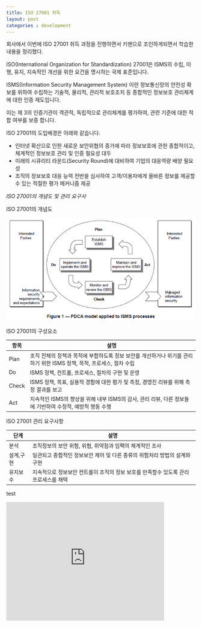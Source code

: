 ```yaml
---
title: ISO 27001 취득
layout: post
categories : development
---
```


회사에서 이번에 ISO 27001 취득 과정을 진행하면서 키맨으로 조인하게되면서 학습한 내용을 정리했다.

ISO(International Organization for Standardization) 27001은 ISMS의 수립, 이행, 유지, 지속적인 개선을 위한 요건을 명시하는 국제 표준입니다.

ISMS(Information Security Management System) 이란 정보통신망의 안전성 확보를 위하여 수립하는 기술적, 물리적, 관리적 보호조치 등 종합적인 정보보호 관리체계에 대한 인증 제도입니다.

이는 제 3의 인증기관이 객관적, 독립적으로 관리체계를 평가하여, 관련 기준에 대한 적합 여부를 보증 합니다.

ISO 27001의 도입배경은 아래와 같습니다.

- 인터넷 확산으로 인한 새로운 보안위협의 증가에 따라 정보보호에 관한 종합적이고, 체계적인 정보보호 관리 및 인증 필요성 대두
- 미래의 시큐리티 라운드(Security Round)에 대비하여 기업의 대응역량 배양 필요성
- 조직의 정보보호 대응 능력 전반을 심사하여 고객/이용자에게 올바른 정보를 제공할 수 있는 적절한 평가 메커니즘 제공

*ISO 27001의 개념도 및 관리 요구사*

ISO 27001의 개념도

![process](/assets/images/posts/iso-27001/process.png)

ISO 27001의 구성요소

| 항목  | 설명                                                                                                                  |
|-------|-----------------------------------------------------------------------------------------------------------------------|
| Plan  | 조직 전체의 정책과 목적에 부합하도록 정보 보안를 개선하거나 위기를 관리하기 위한 ISMS 정책, 목적, 프로세스, 절차 수립 |
| Do    | ISMS 정책, 컨트롤, 프로세스, 절차의 구현 및 운영                                                                      |
| Check | ISMS 정책, 목표, 실용적 경험에 대한 평가 및 측정, 경영진 리뷰를 위해 측정 결과를 보고                                 |
| Act   | 지속적인 ISMS의 향상을 위해 내부 ISMS의 감사, 관리 리뷰, 다른 정보들에 기반하여 수정적, 예방적 행동 수행              |

ISO 27001 관리 요구사항

| 단계      | 설명                                                                                 |
|-----------|--------------------------------------------------------------------------------------|
| 분석      | 조직정보의 보안 위험, 위협, 취약점과 임팩의 체계적인 조사                            |
| 설계,구현 | 일관되고 종합적인 정보보안 제어 및 다른 종류의 위험처리 방법의 설계와 구현           |
| 유지보수  | 지속적으로 정보보안 컨트롤이 조직의 정보 보호를 만족할수 있도록 관리 프로세스를 채택 |


test
<iframe width="420" height="315" src="http://www.youtube.com/embed/dQw4w9WgXcQ" frameborder="0" allowfullscreen></iframe>



